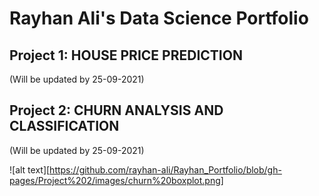 # Rayhan Ali's Data Science Portfolio

## Project 1: HOUSE PRICE PREDICTION
(Will be updated by 25-09-2021)

## Project 2: CHURN ANALYSIS AND CLASSIFICATION
(Will be updated by 25-09-2021)

![alt text][https://github.com/rayhan-ali/Rayhan_Portfolio/blob/gh-pages/Project%202/images/churn%20boxplot.png]
